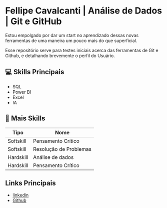# Fellipe Cavalcanti | Análise de Dados | Git e GitHub

Estou empolgado por dar um start no aprendizado dessas novas ferramentas de uma maneira um pouco mais do que superficial.

Esse repositório serve para testes iniciais acerca das ferramentas de Git e Github, e detalhando brevemente o perfil do Usuário.

## 💻 Skills Principais

- SQL
- Power BI
- Excel
- IA

## 📌 Mais Skills

| Tipo | Nome |
|-------|---------|
| Softskill | Pensamento Crítico |
| Softskill | Resolução de Problemas |
| Hardskill | Análise de dados |
| Hardskill | Pensamento Crítico |

## Links Principais

- [linkedin](https://www.linkedin.com/in/fellipe-cavalcanti-674637b9/)
- [Github](https://github.com/FellipeXC)